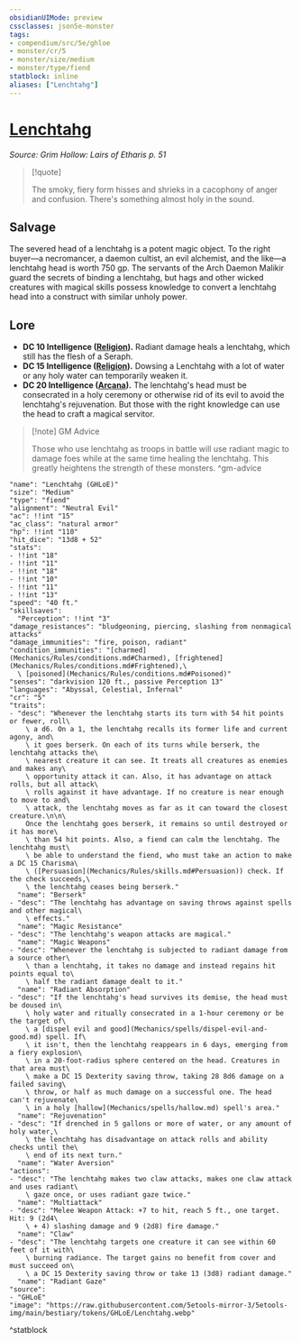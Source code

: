 ```yaml
---
obsidianUIMode: preview
cssclasses: json5e-monster
tags:
- compendium/src/5e/ghloe
- monster/cr/5
- monster/size/medium
- monster/type/fiend
statblock: inline
aliases: ["Lenchtahg"]
---
```

# [Lenchtahg](Mechanics\bestiary\fiend/lenchtahg-ghloe.md)
*Source: Grim Hollow: Lairs of Etharis p. 51*  

> [!quote]  
> 
> The smoky, fiery form hisses and shrieks in a cacophony of anger and confusion. There's something almost holy in the sound.

## Salvage

The severed head of a lenchtahg is a potent magic object. To the right buyer—a necromancer, a daemon cultist, an evil alchemist, and the like—a lenchtahg head is worth 750 gp. The servants of the Arch Daemon Malikir guard the secrets of binding a lenchtahg, but hags and other wicked creatures with magical skills possess knowledge to convert a lenchtahg head into a construct with similar unholy power.

## Lore

- **DC 10 Intelligence ([Religion](Mechanics/Rules/skills.md#Religion)).** Radiant damage heals a lenchtahg, which still has the flesh of a Seraph.  
- **DC 15 Intelligence ([Religion](Mechanics/Rules/skills.md#Religion)).** Dowsing a Lenchtahg with a lot of water or any holy water can temporarily weaken it.  
- **DC 20 Intelligence ([Arcana](Mechanics/Rules/skills.md#Arcana)).** The lenchtahg's head must be consecrated in a holy ceremony or otherwise rid of its evil to avoid the lenchtahg's rejuvenation. But those with the right knowledge can use the head to craft a magical servitor.  

> [!note] GM Advice
> 
> Those who use lenchtahg as troops in battle will use radiant magic to damage foes while at the same time healing the lenchtahg. This greatly heightens the strength of these monsters.
^gm-advice

```statblock
"name": "Lenchtahg (GHLoE)"
"size": "Medium"
"type": "fiend"
"alignment": "Neutral Evil"
"ac": !!int "15"
"ac_class": "natural armor"
"hp": !!int "110"
"hit_dice": "13d8 + 52"
"stats":
- !!int "18"
- !!int "11"
- !!int "18"
- !!int "10"
- !!int "11"
- !!int "13"
"speed": "40 ft."
"skillsaves":
  "Perception": !!int "3"
"damage_resistances": "bludgeoning, piercing, slashing from nonmagical attacks"
"damage_immunities": "fire, poison, radiant"
"condition_immunities": "[charmed](Mechanics/Rules/conditions.md#Charmed), [frightened](Mechanics/Rules/conditions.md#Frightened),\
  \ [poisoned](Mechanics/Rules/conditions.md#Poisoned)"
"senses": "darkvision 120 ft., passive Perception 13"
"languages": "Abyssal, Celestial, Infernal"
"cr": "5"
"traits":
- "desc": "Whenever the lenchtahg starts its turn with 54 hit points or fewer, roll\
    \ a d6. On a 1, the lenchtahg recalls its former life and current agony, and\
    \ it goes berserk. On each of its turns while berserk, the lenchtahg attacks the\
    \ nearest creature it can see. It treats all creatures as enemies and makes any\
    \ opportunity attack it can. Also, it has advantage on attack rolls, but all attack\
    \ rolls against it have advantage. If no creature is near enough to move to and\
    \ attack, the lenchtahg moves as far as it can toward the closest creature.\n\n\
    Once the lenchtahg goes berserk, it remains so until destroyed or it has more\
    \ than 54 hit points. Also, a fiend can calm the lenchtahg. The lenchtahg must\
    \ be able to understand the fiend, who must take an action to make a DC 15 Charisma\
    \ ([Persuasion](Mechanics/Rules/skills.md#Persuasion)) check. If the check succeeds,\
    \ the lenchtahg ceases being berserk."
  "name": "Berserk"
- "desc": "The lenchtahg has advantage on saving throws against spells and other magical\
    \ effects."
  "name": "Magic Resistance"
- "desc": "The lenchtahg's weapon attacks are magical."
  "name": "Magic Weapons"
- "desc": "Whenever the lenchtahg is subjected to radiant damage from a source other\
    \ than a lenchtahg, it takes no damage and instead regains hit points equal to\
    \ half the radiant damage dealt to it."
  "name": "Radiant Absorption"
- "desc": "If the lenchtahg's head survives its demise, the head must be doused in\
    \ holy water and ritually consecrated in a 1-hour ceremony or be the target of\
    \ a [dispel evil and good](Mechanics/spells/dispel-evil-and-good.md) spell. If\
    \ it isn't, then the lenchtahg reappears in 6 days, emerging from a fiery explosion\
    \ in a 20-foot-radius sphere centered on the head. Creatures in that area must\
    \ make a DC 15 Dexterity saving throw, taking 28 8d6 damage on a failed saving\
    \ throw, or half as much damage on a successful one. The head can't rejuvenate\
    \ in a holy [hallow](Mechanics/spells/hallow.md) spell's area."
  "name": "Rejuvenation"
- "desc": "If drenched in 5 gallons or more of water, or any amount of holy water,\
    \ the lenchtahg has disadvantage on attack rolls and ability checks until the\
    \ end of its next turn."
  "name": "Water Aversion"
"actions":
- "desc": "The lenchtahg makes two claw attacks, makes one claw attack and uses radiant\
    \ gaze once, or uses radiant gaze twice."
  "name": "Multiattack"
- "desc": "Melee Weapon Attack: +7 to hit, reach 5 ft., one target. Hit: 9 (2d4\
    \ + 4) slashing damage and 9 (2d8) fire damage."
  "name": "Claw"
- "desc": "The lenchtahg targets one creature it can see within 60 feet of it with\
    \ burning radiance. The target gains no benefit from cover and must succeed on\
    \ a DC 15 Dexterity saving throw or take 13 (3d8) radiant damage."
  "name": "Radiant Gaze"
"source":
- "GHLoE"
"image": "https://raw.githubusercontent.com/5etools-mirror-3/5etools-img/main/bestiary/tokens/GHLoE/Lenchtahg.webp"
```
^statblock